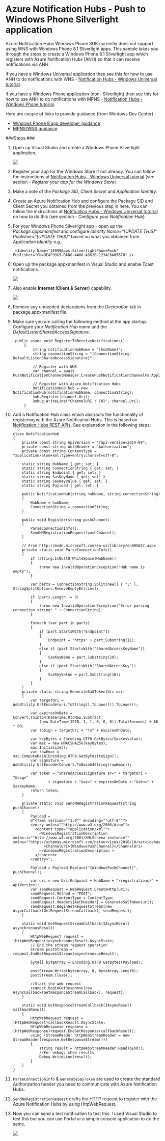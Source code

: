 # Azure Notification Hubs - Push to Windows Phone Silverlight application

Azure Notification Hubs Windows Phone SDK currently does not support using WNS with Windows Phone 8.1 Silverlight apps. This sample takes you through the steps to create a Windows Phone 8.1 Silverlight app which registers with Azure Notification Hubs (ANH) so that it can receive notifications via ANH. 

If you have a Windows Universal application then see this for how to use ANH to do notifications with WNS - [Notification Hubs - Windows Universal tutorial]. 

If you have a Windows Phone application (non- Silverlight) then see this for how to use ANH to do notifications with MPNS - [Notification Hubs - Windows Phone tutorial]. 

Here are couple of links to provide guidance (from Windows Dev Center) - 

- [Windows Phone 8 app developer guidance]
- [MPNS/WNS guidance]

###Steps:###

1. Open up Visual Studio and create a Windows Phone Silverlight application. 

	![][4]

2. Register your app for the Windows Store if not already. You can follow the instructions at [Notification Hubs - Windows Universal tutorial] (see section - *Register your app for the Windows Store*)

3. Make a note of the *Package SID*, *Client Secret* and *Application Identity*. 

4. Create an Azure Notification Hub and configure the Package SID and Client Secret you obtained from the previous step in here. You can follow the instructions at [Notification Hubs - Windows Universal tutorial] on how to do this (see section - *Configure your Notification Hub*)

5. For your Windows Phone Silverlight app - open up the *Package.appxmanifest* and configure *Identity Name="[UPDATE THIS]" Publisher="[UPDATE THIS]"* based on what you obtained from *Application Identity* e.g. 

		<Identity Name="18999Apps.SilverlightPhonePush" Publisher="CN=9EAF99G5-DAD8-4A08-AB62B-1234C6A85678" /> 

6. Open up the package.appxmanifest in Visual Studio and enable Toast notifications. 

	![][2]

7. Also enable **Internet (Client & Server)** capability. 

	![][3]

8. Remove any unneeded declarations from the *Declaration* tab in package.appxmanifest file. 

9. Make sure you are calling the following method at the app startup. Configure your *Notification Hub name* and the *DefaultListenSharedAccessSignature*. 

		public async void RegisterToReceiveNotifications()
	        {
	            string notificationHubName = "[hubName]";
	            string connectionString = "[ConnectionString-DefaultListenSharedAccessSignature]";
	
	            // Register with WNS
	            var channel = await PushNotificationChannelManager.CreatePushNotificationChannelForApplicationAsync();
	            
	            // Register with Azure Notification Hubs
	            NotificationHub hub = new NotificationHub(notificationHubName, connectionString);
	            hub.Register(channel.Uri);
	            Debug.WriteLine("ChannelURI : {0}", channel.Uri);
	        }
	
10. Add a Notification Hub class which abstracts the functionality of registering with the Azure Notification Hubs. This is based on [Notification Hubs REST APIs]. See explanation in the following steps:

		class NotificationHub
	    {
	        private const string ApiVersion = "?api-version=2014-09";
	        private const string AuthHeader = "Authorization";
	        private const string ContentType = "application/atom+xml;type=entry;charset=utf-8";
	
	        static string HubName { get; set; }
	        static string ConnectionString { get; set; }
	        static string Endpoint { get; set; }
	        static string SasKeyName { get; set; }
	        static string SasKeyValue { get; set; }
	        static string Payload { get; set; } 
	
	        public NotificationHub(string hubName, string connectionString)
	        {
	            HubName = hubName;
	            ConnectionString = connectionString;
	        }
	
	        public void Register(string pushChannel) 
	        {
	            ParseConnectionInfo();
	            SendNHRegistrationRequest(pushChannel);
	        }
	
	        // From http://msdn.microsoft.com/en-us/library/dn495627.aspx 
	        private static void ParseConnectionInfo()
	        {
	            if (string.IsNullOrWhiteSpace(HubName))
	            {
	                throw new InvalidOperationException("Hub name is empty");
	            }
	
	            var parts = ConnectionString.Split(new[] { ";" }, StringSplitOptions.RemoveEmptyEntries);
	
	            if (parts.Length != 3)
	            {
	                throw new InvalidOperationException("Error parsing connection string: " + ConnectionString);
	            }
	
	            foreach (var part in parts)
	            {
	                if (part.StartsWith("Endpoint"))
	                {
	                    Endpoint = "https" + part.Substring(11);
	                }
	                else if (part.StartsWith("SharedAccessKeyName"))
	                {
	                    SasKeyName = part.Substring(20);
	                }
	                else if (part.StartsWith("SharedAccessKey"))
	                {
	                    SasKeyValue = part.Substring(16);
	                }
	            }
	        }
	        private static string GenerateSaSToken(Uri uri)
	        {
	            var targetUri = WebUtility.UrlEncode(uri.ToString().ToLower()).ToLower();
	            
	            var expiresOnDate = Convert.ToInt64(DateTime.UtcNow.Subtract
	                (new DateTime(1970, 1, 1, 0, 0, 0)).TotalSeconds) + 60 * 60;
	            var toSign = targetUri + "\n" + expiresOnDate;
	
	            var keyBytes = Encoding.UTF8.GetBytes(SasKeyValue);
	            var mac = new HMACSHA256(keyBytes);
	            mac.Initialize();
	            var rawHmac = mac.ComputeHash(Encoding.UTF8.GetBytes(toSign));
	            var signature = WebUtility.UrlEncode(Convert.ToBase64String(rawHmac));
	
	            var token = "SharedAccessSignature sr=" + targetUri + "&sig=" 
	                    + signature + "&se=" + expiresOnDate + "&skn=" + SasKeyName;
	            return token;
	        }
	
	        private static void SendNHRegistrationRequest(string pushChannel)
	        {
	            Payload =
	            @"<?xml version=""1.0"" encoding=""utf-8""?>
	            <entry xmlns=""http://www.w3.org/2005/Atom"">
	              <content type=""application/xml"">
	                <WindowsRegistrationDescription xmlns:i=""http://www.w3.org/2001/XMLSchema-instance"" xmlns=""http://schemas.microsoft.com/netservices/2010/10/servicebus/connect"">
	                  <ChannelUri>{WindowsPushChannel}</ChannelUri>
	                </WindowsRegistrationDescription >
	              </content>
	            </entry>";
	
	            Payload = Payload.Replace("{WindowsPushChannel}", pushChannel);
	
	            var uri = new Uri(Endpoint + HubName + "/registrations/" + ApiVersion);
	            var sendRequest = WebRequest.CreateHttp(uri);
	            sendRequest.Method = "POST";
	            sendRequest.ContentType = ContentType;
	            sendRequest.Headers[AuthHeader] = GenerateSaSToken(uri);
	            sendRequest.BeginGetRequestStream(new AsyncCallback(GetRequestStreamCallback), sendRequest);
	        }
	
	        static void GetRequestStreamCallback(IAsyncResult asynchronousResult)
	        {
	            HttpWebRequest request = (HttpWebRequest)asynchronousResult.AsyncState;
	            // End the stream request operation
	            Stream postStream = request.EndGetRequestStream(asynchronousResult);
	
	            byte[] byteArray = Encoding.UTF8.GetBytes(Payload);
	
	            postStream.Write(byteArray, 0, byteArray.Length);
	            postStream.Close();
	
	            //Start the web request
	            request.BeginGetResponse(new AsyncCallback(GetResponceStreamCallback), request);
	        }
	
	        static void GetResponceStreamCallback(IAsyncResult callbackResult)
	        {
	            HttpWebRequest request = (HttpWebRequest)callbackResult.AsyncState;
	            HttpWebResponse response = (HttpWebResponse)request.EndGetResponse(callbackResult);
	            using (StreamReader httpWebStreamReader = new StreamReader(response.GetResponseStream()))
	            {
	                string result = httpWebStreamReader.ReadToEnd();
	                //For debug: show results
	                Debug.WriteLine(result);
	            }
	        }
	    }

11. `ParseConnectionInfo` & `GenerateSaSToken` are used to create the standard Authorization header you need to communicate with Azure Notification Hubs. 

12. `SendNHRegistrationRequest` crafts the HTTP request to register with the Azure Notification Hubs by using HttpWebRequest. 

13. Now you can send a test notification to test this. I used Visual Studio to test this but you can use Portal or a simple console application to do the same. 

	![][1]

<!-- Links -->
[Windows Dev Center]: http://go.microsoft.com/fwlink/p/?linkid=266582&clcid=0x409
[Notification Hubs - Windows Universal tutorial]: http://azure.microsoft.com/en-us/documentation/articles/notification-hubs-windows-store-dotnet-get-started/
[Notification Hubs - Windows Phone tutorial]: http://azure.microsoft.com/en-us/documentation/articles/notification-hubs-windows-phone-get-started/
[MPNS/WNS guidance]: http://msdn.microsoft.com/en-us/library/windows/apps/dn642085(v=vs.105).aspx
[Windows Phone 8 app developer guidance]: http://msdn.microsoft.com/en-us/library/windows/apps/dn655121(v=vs.105).aspx
[Notification Hubs REST APIs]: http://msdn.microsoft.com/en-us/library/azure/dn223264.aspx

<!-- Images -->
[1]: ./media/SuccessfulPush.png
[2]: ./media/EnableToast.png
[3]: ./media/EnableInternetCapability.png
[4]: ./media/CreateSLPhoneApp.png

